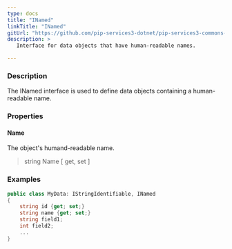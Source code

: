 ```yaml
---
type: docs
title: "INamed"
linkTitle: "INamed"
gitUrl: "https://github.com/pip-services3-dotnet/pip-services3-commons-dotnet"
description: > 
   Interface for data objects that have human-readable names.

---
```


### Description

The INamed interface is used to define data objects containing a human-readable name.

### Properties


#### Name
The object's humand-readable name.
> string Name [ get, set ]

### Examples
```cs
public class MyData: IStringIdentifiable, INamed 
{
    string id {get; set;}
    string name {get; set;}
    string field1;
    int field2;
    ...
}
```

